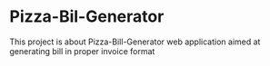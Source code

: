 # Pizza-Bil-Generator
This project is about Pizza-Bill-Generator web application  aimed at generating bill in proper invoice format
